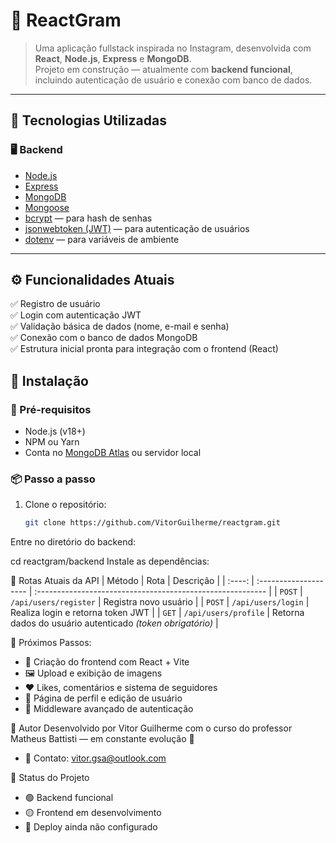 # 📸 ReactGram

> Uma aplicação fullstack inspirada no Instagram, desenvolvida com **React**, **Node.js**, **Express** e **MongoDB**.  
> Projeto em construção — atualmente com **backend funcional**, incluindo autenticação de usuário e conexão com banco de dados.

---

## 🚀 Tecnologias Utilizadas

### 🖥️ Backend
- [Node.js](https://nodejs.org/)
- [Express](https://expressjs.com/)
- [MongoDB](https://www.mongodb.com/)
- [Mongoose](https://mongoosejs.com/)
- [bcrypt](https://www.npmjs.com/package/bcrypt) — para hash de senhas
- [jsonwebtoken (JWT)](https://jwt.io/) — para autenticação de usuários
- [dotenv](https://www.npmjs.com/package/dotenv) — para variáveis de ambiente

---

## ⚙️ Funcionalidades Atuais

✅ Registro de usuário  
✅ Login com autenticação JWT  
✅ Validação básica de dados (nome, e-mail e senha)  
✅ Conexão com o banco de dados MongoDB  
✅ Estrutura inicial pronta para integração com o frontend (React)  

## 🧩 Instalação

### 🔧 Pré-requisitos
- Node.js (v18+)
- NPM ou Yarn
- Conta no [MongoDB Atlas](https://www.mongodb.com/cloud/atlas) ou servidor local

### 📦 Passo a passo

1. Clone o repositório:
   ```bash
   git clone https://github.com/VitorGuilherme/reactgram.git
Entre no diretório do backend:

cd reactgram/backend
Instale as dependências:


🔑 Rotas Atuais da API
| Método | Rota                  | Descrição                                                  |
| :----: | :-------------------- | :--------------------------------------------------------- |
| `POST` | `/api/users/register` | Registra novo usuário                                      |
| `POST` | `/api/users/login`    | Realiza login e retorna token JWT                          |
|  `GET` | `/api/users/profile`  | Retorna dados do usuário autenticado *(token obrigatório)* |


🧭 Próximos Passos:
- 📱 Criação do frontend com React + Vite
- 🖼️ Upload e exibição de imagens
- ❤️ Likes, comentários e sistema de seguidores
- 👤 Página de perfil e edição de usuário
- 🔐 Middleware avançado de autenticação

💪 Autor
Desenvolvido por Vitor Guilherme com o curso do professor Matheus Battisti — em constante evolução 🚀
- 📧 Contato: vitor.gsa@outlook.com

🧱 Status do Projeto
- 🟢 Backend funcional
- 🟡 Frontend em desenvolvimento
- 🔴 Deploy ainda não configurado
